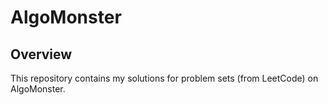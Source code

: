 # AlgoMonster

## Overview
This repository contains my solutions for problem sets (from LeetCode) on AlgoMonster.
